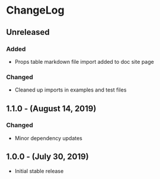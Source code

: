 ChangeLog
=========

Unreleased
------------------
### Added
* Props table markdown file import added to doc site page

### Changed
* Cleaned up imports in examples and test files

1.1.0 - (August 14, 2019)
-------------------------
### Changed
* Minor dependency updates

1.0.0 - (July 30, 2019)
------------------
* Initial stable release
